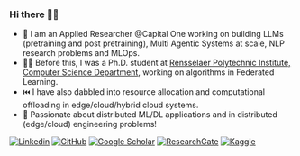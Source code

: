 ### Hi there 👋👋

- 🔭 I am an Applied Researcher @Capital One working on building LLMs (pretraining and post pretraining), Multi Agentic Systems at scale, NLP research problems and MLOps.  
- 🧑‍💻 Before this, I was a Ph.D. student at [Rensselaer Polytechnic Institute, Computer Science Department](https://science.rpi.edu/computer-science), working on algorithms in Federated Learning. 
- ⏮️ I have also dabbled into resource allocation and computational offloading in edge/cloud/hybrid cloud systems.
- 🤖 Passionate about distributed ML/DL applications and in distributed (edge/cloud) engineering problems! 

[![Linkedin](https://img.shields.io/badge/-LinkedIn-306EA8?style=flat&logo=Linkedin&logoColor=white&link=https://www.linkedin.com/in/anirbandas01/)](https://www.linkedin.com/in/anirbandas01/) 
[![GitHub](https://img.shields.io/badge/-GitHub-2F2F2F?style=flat&logo=github&logoColor=white&link=https://github.com/akaanirban)](https://github.com/akaanirban)
[![Google Scholar](https://img.shields.io/badge/-Google_Scholar-676767?style=flat&logo=google-scholar&logoColor=white&link=https://scholar.google.com/citations?user=h-5uB0oAAAAJ&hl=en)](https://scholar.google.com/citations?user=h-5uB0oAAAAJ&hl=en)
[![ResearchGate](https://img.shields.io/badge/-ResearchGate-59C3B5?style=flat&logo=researchgate&logoColor=white&link=https://www.researchgate.net/profile/Anirban-Das-10)](https://www.researchgate.net/profile/Anirban-Das-10)
[![Kaggle](https://img.shields.io/badge/-Kaggle-5DB0DB?style=flat&logo=Kaggle&logoColor=white&link=https://www.kaggle.com/anirbandas)](https://www.kaggle.com/anirbandas)

<!-- ![GitHub stats](https://github-readme-stats.vercel.app/api?username=akaanirban&show_icons=true&count_private=true&theme=algolia&hide_rank=true&custom_title=GitHub%20Stats&include_all_commits=true&hide=issues&hide_title=true) -->
<!-- ![Languages](https://github-readme-stats.vercel.app/api/top-langs/?username=akaanirban&layout=compact&hide=jupyter%20notebook&theme=dracula&custom_title=Top%20Languages&langs_count=4&count_private=true&show_icons=true&exclude_repo=NSL-VeinsSim) -->
